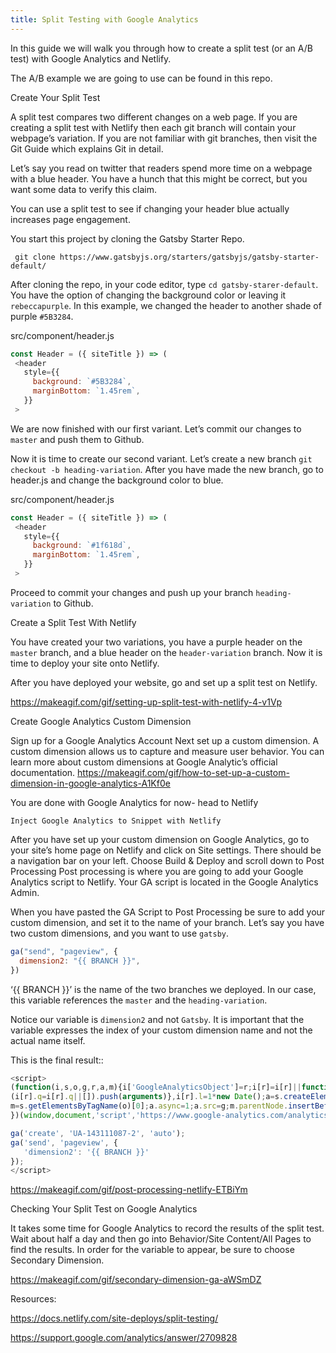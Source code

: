 ```yaml
---
title: Split Testing with Google Analytics
---
```


In this guide we will walk you through how to create a split test (or an A/B test) with Google Analytics and Netlify.

The A/B example we are going to use can be found in this repo.

Create Your Split Test

A split test compares two different changes on a web page. If you are creating a split test with Netlify then each git branch will contain your webpage’s variation. If you are not familiar with git branches, then visit the Git Guide which explains Git in detail.

Let’s say you read on twitter that readers spend more time on a webpage with a blue header. You have a hunch that this might be correct, but you want some data to verify this claim.

You can use a split test to see if changing your header blue actually increases page engagement.

You start this project by cloning the Gatsby Starter Repo.

```
 git clone https://www.gatsbyjs.org/starters/gatsbyjs/gatsby-starter-default/

```

After cloning the repo, in your code editor, type `cd gatsby-starer-default`. You have the option of changing the background color or leaving it `rebeccapurple`. In this example, we changed the header to another shade of purple `#5B3284`.

src/component/header.js

```javascript
const Header = ({ siteTitle }) => (
 <header
   style={{
     background: `#5B3284`,
     marginBottom: `1.45rem`,
   }}
 >
```

We are now finished with our first variant. Let’s commit our changes to `master` and push them to Github.

Now it is time to create our second variant. Let’s create a new branch `git checkout -b heading-variation`. After you have made the new branch, go to header.js and change the background color to blue.

src/component/header.js

```javascript
const Header = ({ siteTitle }) => (
 <header
   style={{
     background: `#1f618d`,
     marginBottom: `1.45rem`,
   }}
 >
```

Proceed to commit your changes and push up your branch `heading-variation` to Github.

Create a Split Test With Netlify

You have created your two variations, you have a purple header on the `master` branch, and a blue header on the `header-variation` branch. Now it is time to deploy your site onto Netlify.

After you have deployed your website, go and set up a split test on Netlify.

https://makeagif.com/gif/setting-up-split-test-with-netlify-4-v1Vp

Create Google Analytics Custom Dimension

Sign up for a Google Analytics Account
Next set up a custom dimension. A custom dimension allows us to capture and measure user behavior. You can learn more about custom dimensions at Google Analytic’s official documentation.
https://makeagif.com/gif/how-to-set-up-a-custom-dimension-in-google-analytics-A1Kf0e

You are done with Google Analytics for now- head to Netlify

    Inject Google Analytics to Snippet with Netlify

After you have set up your custom dimension on Google Analytics, go to your site’s home page on Netlify and click on Site settings.
There should be a navigation bar on your left. Choose Build & Deploy and scroll down to Post Processing
Post processing is where you are going to add your Google Analytics script to Netlify. Your GA script is located in the Google Analytics Admin.
  
When you have pasted the GA Script to Post Processing be sure to add your custom dimension, and set it to the name of your branch. Let’s say you have two custom dimensions, and you want to use `gatsby`.

```javascript
ga("send", "pageview", {
  dimension2: "{{ BRANCH }}",
})
```

‘{{ BRANCH }}’ is the name of the two branches we deployed. In our case, this variable references the `master` and the `heading-variation`.

Notice our variable is `dimension2` and not `Gatsby`. It is important that the variable expresses the index of your custom dimension name and not the actual name itself.

This is the final result::

<!-- Google Analytics -->

```javascript
<script>
(function(i,s,o,g,r,a,m){i['GoogleAnalyticsObject']=r;i[r]=i[r]||function(){
(i[r].q=i[r].q||[]).push(arguments)},i[r].l=1*new Date();a=s.createElement(o),
m=s.getElementsByTagName(o)[0];a.async=1;a.src=g;m.parentNode.insertBefore(a,m)
})(window,document,'script','https://www.google-analytics.com/analytics.js','ga');

ga('create', 'UA-143111087-2', 'auto');
ga('send', 'pageview', {
   'dimension2': '{{ BRANCH }}'
});
</script>
```

<!-- End Google Analytics -->

https://makeagif.com/gif/post-processing-netlify-ETBiYm

Checking Your Split Test on Google Analytics

It takes some time for Google Analytics to record the results of the split test. Wait about half a day and then go into Behavior/Site Content/All Pages to find the results. In order for the variable to appear, be sure to choose Secondary Dimension.

https://makeagif.com/gif/secondary-dimension-ga-aWSmDZ

Resources:

https://docs.netlify.com/site-deploys/split-testing/

https://support.google.com/analytics/answer/2709828
